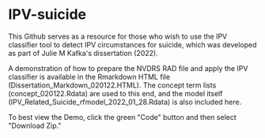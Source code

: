 # IPV-suicide

This Github serves as a resource for those who wish to use the IPV classifier tool to detect IPV circumstances for suicide, which was developed as part of Julie M Kafka's dissertation (2022). 

A demonstration of how to prepare the NVDRS RAD file and apply the IPV classifier is available in the Rmarkdown HTML file (Dissertation_Markdown_020122.HTML). The concept term lists  (concept_020122.Rdata) are used to this end, and the model itself (IPV_Related_Suicide_rfmodel_2022_01_28.Rdata) is also included here.

To best view the Demo, click the green "Code" button and then select "Download Zip." 
